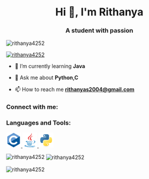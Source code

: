 <h1 align="center">Hi 👋, I'm Rithanya</h1>
<h3 align="center">A student with passion</h3>

<p align="left"> <img src="https://komarev.com/ghpvc/?username=rithanya4252&label=Profile%20views&color=0e75b6&style=flat" alt="rithanya4252" /> </p>

<p align="left"> <a href="https://github.com/ryo-ma/github-profile-trophy"><img src="https://github-profile-trophy.vercel.app/?username=rithanya4252" alt="rithanya4252" /></a> </p>

- 🌱 I’m currently learning **Java**

- 💬 Ask me about **Python,C**

- 📫 How to reach me **rithanyas2004@gmail.com**

<h3 align="left">Connect with me:</h3>
<p align="left">
</p>

<h3 align="left">Languages and Tools:</h3>
<p align="left"> <a href="https://www.cprogramming.com/" target="_blank" rel="noreferrer"> <img src="https://raw.githubusercontent.com/devicons/devicon/master/icons/c/c-original.svg" alt="c" width="40" height="40"/> </a> <a href="https://www.java.com" target="_blank" rel="noreferrer"> <img src="https://raw.githubusercontent.com/devicons/devicon/master/icons/java/java-original.svg" alt="java" width="40" height="40"/> </a> <a href="https://www.python.org" target="_blank" rel="noreferrer"> <img src="https://raw.githubusercontent.com/devicons/devicon/master/icons/python/python-original.svg" alt="python" width="40" height="40"/> </a> </p>

<p><img align="left" src="https://github-readme-stats.vercel.app/api/top-langs?username=rithanya4252&show_icons=true&locale=en&layout=compact" alt="rithanya4252" /></p>

<p>&nbsp;<img align="center" src="https://github-readme-stats.vercel.app/api?username=rithanya4252&show_icons=true&locale=en" alt="rithanya4252" /></p>

<p><img align="center" src="https://github-readme-streak-stats.herokuapp.com/?user=rithanya4252&" alt="rithanya4252" /></p>

